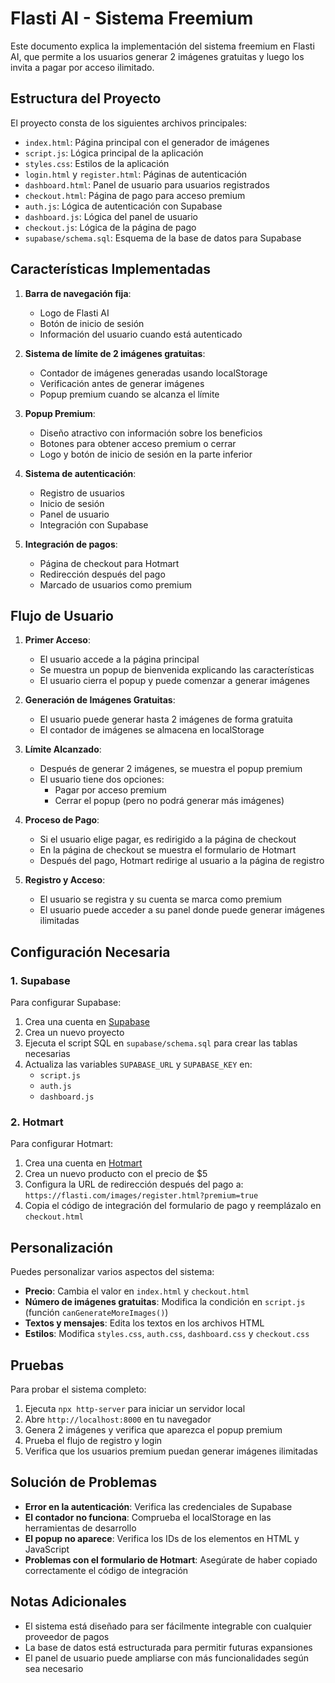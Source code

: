 # Flasti AI - Sistema Freemium

Este documento explica la implementación del sistema freemium en Flasti AI, que permite a los usuarios generar 2 imágenes gratuitas y luego los invita a pagar por acceso ilimitado.

## Estructura del Proyecto

El proyecto consta de los siguientes archivos principales:

- `index.html`: Página principal con el generador de imágenes
- `script.js`: Lógica principal de la aplicación
- `styles.css`: Estilos de la aplicación
- `login.html` y `register.html`: Páginas de autenticación
- `dashboard.html`: Panel de usuario para usuarios registrados
- `checkout.html`: Página de pago para acceso premium
- `auth.js`: Lógica de autenticación con Supabase
- `dashboard.js`: Lógica del panel de usuario
- `checkout.js`: Lógica de la página de pago
- `supabase/schema.sql`: Esquema de la base de datos para Supabase

## Características Implementadas

1. **Barra de navegación fija**:
   - Logo de Flasti AI
   - Botón de inicio de sesión
   - Información del usuario cuando está autenticado

2. **Sistema de límite de 2 imágenes gratuitas**:
   - Contador de imágenes generadas usando localStorage
   - Verificación antes de generar imágenes
   - Popup premium cuando se alcanza el límite

3. **Popup Premium**:
   - Diseño atractivo con información sobre los beneficios
   - Botones para obtener acceso premium o cerrar
   - Logo y botón de inicio de sesión en la parte inferior

4. **Sistema de autenticación**:
   - Registro de usuarios
   - Inicio de sesión
   - Panel de usuario
   - Integración con Supabase

5. **Integración de pagos**:
   - Página de checkout para Hotmart
   - Redirección después del pago
   - Marcado de usuarios como premium

## Flujo de Usuario

1. **Primer Acceso**:
   - El usuario accede a la página principal
   - Se muestra un popup de bienvenida explicando las características
   - El usuario cierra el popup y puede comenzar a generar imágenes

2. **Generación de Imágenes Gratuitas**:
   - El usuario puede generar hasta 2 imágenes de forma gratuita
   - El contador de imágenes se almacena en localStorage

3. **Límite Alcanzado**:
   - Después de generar 2 imágenes, se muestra el popup premium
   - El usuario tiene dos opciones:
     - Pagar por acceso premium
     - Cerrar el popup (pero no podrá generar más imágenes)

4. **Proceso de Pago**:
   - Si el usuario elige pagar, es redirigido a la página de checkout
   - En la página de checkout se muestra el formulario de Hotmart
   - Después del pago, Hotmart redirige al usuario a la página de registro

5. **Registro y Acceso**:
   - El usuario se registra y su cuenta se marca como premium
   - El usuario puede acceder a su panel donde puede generar imágenes ilimitadas

## Configuración Necesaria

### 1. Supabase

Para configurar Supabase:

1. Crea una cuenta en [Supabase](https://supabase.com/)
2. Crea un nuevo proyecto
3. Ejecuta el script SQL en `supabase/schema.sql` para crear las tablas necesarias
4. Actualiza las variables `SUPABASE_URL` y `SUPABASE_KEY` en:
   - `script.js`
   - `auth.js`
   - `dashboard.js`

### 2. Hotmart

Para configurar Hotmart:

1. Crea una cuenta en [Hotmart](https://hotmart.com/)
2. Crea un nuevo producto con el precio de $5
3. Configura la URL de redirección después del pago a: `https://flasti.com/images/register.html?premium=true`
4. Copia el código de integración del formulario de pago y reemplázalo en `checkout.html`

## Personalización

Puedes personalizar varios aspectos del sistema:

- **Precio**: Cambia el valor en `index.html` y `checkout.html`
- **Número de imágenes gratuitas**: Modifica la condición en `script.js` (función `canGenerateMoreImages()`)
- **Textos y mensajes**: Edita los textos en los archivos HTML
- **Estilos**: Modifica `styles.css`, `auth.css`, `dashboard.css` y `checkout.css`

## Pruebas

Para probar el sistema completo:

1. Ejecuta `npx http-server` para iniciar un servidor local
2. Abre `http://localhost:8000` en tu navegador
3. Genera 2 imágenes y verifica que aparezca el popup premium
4. Prueba el flujo de registro y login
5. Verifica que los usuarios premium puedan generar imágenes ilimitadas

## Solución de Problemas

- **Error en la autenticación**: Verifica las credenciales de Supabase
- **El contador no funciona**: Comprueba el localStorage en las herramientas de desarrollo
- **El popup no aparece**: Verifica los IDs de los elementos en HTML y JavaScript
- **Problemas con el formulario de Hotmart**: Asegúrate de haber copiado correctamente el código de integración

## Notas Adicionales

- El sistema está diseñado para ser fácilmente integrable con cualquier proveedor de pagos
- La base de datos está estructurada para permitir futuras expansiones
- El panel de usuario puede ampliarse con más funcionalidades según sea necesario
